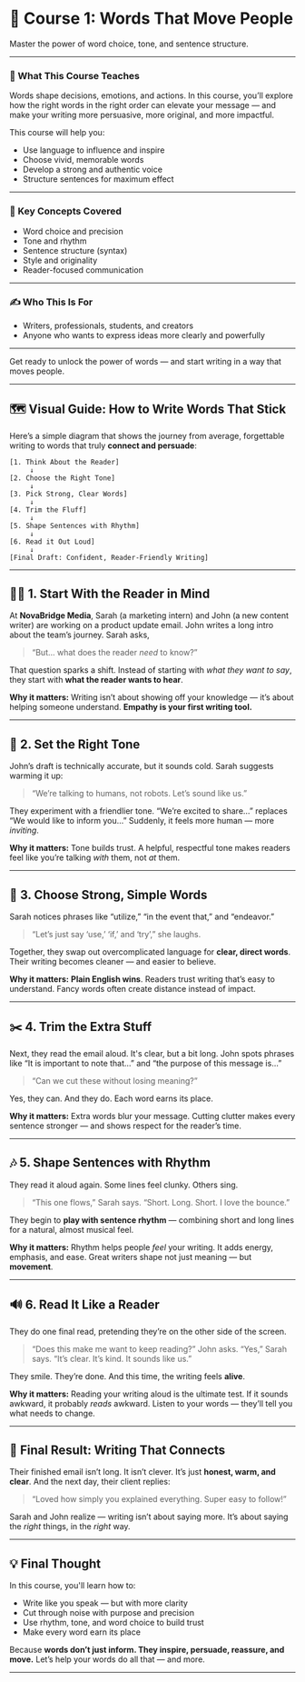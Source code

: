 # 📘 Course 1: Words That Move People
Master the power of word choice, tone, and sentence structure.

---

### 🎯 What This Course Teaches

Words shape decisions, emotions, and actions. In this course, you’ll explore how the right words in the right order can elevate your message — and make your writing more persuasive, more original, and more impactful.

This course will help you:
- Use language to influence and inspire
- Choose vivid, memorable words
- Develop a strong and authentic voice
- Structure sentences for maximum effect

---

### 🧠 Key Concepts Covered
- Word choice and precision
- Tone and rhythm
- Sentence structure (syntax)
- Style and originality
- Reader-focused communication

---

### ✍️ Who This Is For
- Writers, professionals, students, and creators
- Anyone who wants to express ideas more clearly and powerfully

---

Get ready to unlock the power of words — and start writing in a way that moves people.

---

## 🗺️ Visual Guide: How to Write Words That Stick

Here’s a simple diagram that shows the journey from average, forgettable writing to words that truly **connect and persuade**:

```
[1. Think About the Reader]
     ↓
[2. Choose the Right Tone]
     ↓
[3. Pick Strong, Clear Words]
     ↓
[4. Trim the Fluff]
     ↓
[5. Shape Sentences with Rhythm]
     ↓
[6. Read it Out Loud]
     ↓
[Final Draft: Confident, Reader-Friendly Writing]
```

---

## 🧑‍💻 1. Start With the Reader in Mind

At **NovaBridge Media**, Sarah (a marketing intern) and John (a new content writer) are working on a product update email. John writes a long intro about the team’s journey. Sarah asks,

> “But... what does the reader *need* to know?”

That question sparks a shift. Instead of starting with *what they want to say*, they start with **what the reader wants to hear**.

**Why it matters:** Writing isn’t about showing off your knowledge — it’s about helping someone understand. **Empathy is your first writing tool.**

---

## 🎯 2. Set the Right Tone

John’s draft is technically accurate, but it sounds cold. Sarah suggests warming it up:

> “We’re talking to humans, not robots. Let’s sound like us.”

They experiment with a friendlier tone. “We’re excited to share…” replaces “We would like to inform you…” Suddenly, it feels more human — more *inviting*.

**Why it matters:** Tone builds trust. A helpful, respectful tone makes readers feel like you’re talking *with* them, not *at* them.

---

## 💬 3. Choose Strong, Simple Words

Sarah notices phrases like “utilize,” “in the event that,” and “endeavor.”

> “Let’s just say ‘use,’ ‘if,’ and ‘try’,” she laughs.

Together, they swap out overcomplicated language for **clear, direct words**. Their writing becomes cleaner — and easier to believe.

**Why it matters:** **Plain English wins**. Readers trust writing that’s easy to understand. Fancy words often create distance instead of impact.

---

## ✂️ 4. Trim the Extra Stuff

Next, they read the email aloud. It's clear, but a bit long. John spots phrases like “It is important to note that…” and “the purpose of this message is…”

> “Can we cut these without losing meaning?”

Yes, they can. And they do. Each word earns its place.

**Why it matters:** Extra words blur your message. Cutting clutter makes every sentence stronger — and shows respect for the reader’s time.

---

## 🎶 5. Shape Sentences with Rhythm

They read it aloud again. Some lines feel clunky. Others sing.

> “This one flows,” Sarah says. “Short. Long. Short. I love the bounce.”

They begin to **play with sentence rhythm** — combining short and long lines for a natural, almost musical feel.

**Why it matters:** Rhythm helps people *feel* your writing. It adds energy, emphasis, and ease. Great writers shape not just meaning — but **movement**.

---

## 🔊 6. Read It Like a Reader

They do one final read, pretending they’re on the other side of the screen.

> “Does this make me want to keep reading?” John asks.
> “Yes,” Sarah says. “It’s clear. It’s kind. It sounds like us.”

They smile. They’re done. And this time, the writing feels **alive**.

**Why it matters:** Reading your writing aloud is the ultimate test. If it sounds awkward, it probably *reads* awkward. Listen to your words — they’ll tell you what needs to change.

---

## 📝 Final Result: Writing That Connects

Their finished email isn’t long. It isn’t clever. It’s just **honest, warm, and clear**. And the next day, their client replies:

> “Loved how simply you explained everything. Super easy to follow!”

Sarah and John realize — writing isn’t about saying more.
It’s about saying the *right* things, in the *right* way.

---

## 💡 Final Thought

In this course, you'll learn how to:

* Write like you speak — but with more clarity
* Cut through noise with purpose and precision
* Use rhythm, tone, and word choice to build trust
* Make every word earn its place

Because **words don’t just inform. They inspire, persuade, reassure, and move.**
Let’s help your words do all that — and more.

---

